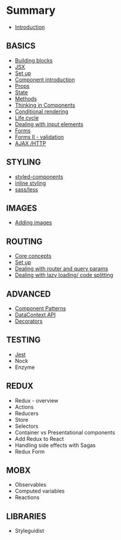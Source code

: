 # Summary

* [Introduction](README.md)

## BASICS

* [Building blocks](building-blocks.md)
* [JSX](jsx.md)
* [Set up](set-up.md)
* [Component introduction](your-first-component.md)
* [Props](props.md)
* [State](state.md)
* [Methods](state/methods.md)
* [Thinking in Components](thinking-in-components.md)
* [Conditional rendering](conditional-rendering.md)
* [Life cycle](life-cycle.md)
* [Dealing with input elements](dealing-with-input-elements.md)
* [Forms](forms.md)
* [Forms II - validation](forms-ii-validation.md)
* [AJAX /HTTP](ajax-http.md)

## STYLING

* [styled-components](styled-components.md)
* [inline styling](inline-styling.md)
* [sass/less](sassless.md)

## IMAGES

* [Adding images](images/adding-images.md)

## ROUTING

* [Core concepts](routing/core-concepts.md)
* [Set up](routing/set-up.md)
* [Dealing with router and query params](routing/dealing-with-router-and-query-params.md)
* [Dealing with lazy loading/ code splitting](routing/dealing-with-lazy-loading-code-splitting.md)

## ADVANCED

* [Component Patterns](advanced/component-patterns.md)
* [DataContext API](advanced/datacontext-api.md)
* [Decorators](advanced/decorators.md)

## TESTING

* [Jest](testing/testing.md)
* Nock
* Enzyme

## REDUX

* Redux - overview
* Actions
* Reducers
* Store
* Selectors
* Container vs Presentational components
* Add Redux to React
* Handling side effects with Sagas
* Redux Form

## MOBX

* Observables
* Computed variables
* Reactions

## LIBRARIES

* Styleguidist

